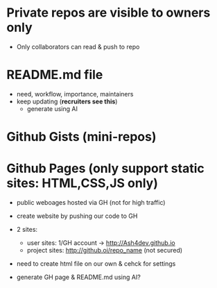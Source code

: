 # Private repos are visible to owners only
- Only collaborators can read & push to repo

# README.md file
- need, workflow, importance, maintainers
- keep updating (**recruiters see this**)
    - generate using AI

# Github Gists (mini-repos)

# Github Pages (only support static sites: HTML,CSS,JS only)
- public weboages hosted via GH (not for high traffic)
- create website by pushing our code to GH
- 2 sites:
    - user sites: 1/GH account -> http://Ash4dev.github.io
    - project sites: http://github.oi/repo_name (not secured)
- need to create html file on our own & cehck for settings

- generate GH page & README.md using AI?